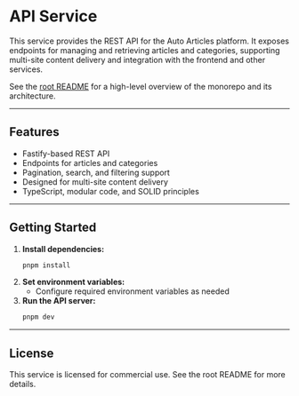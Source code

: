 # API Service

This service provides the REST API for the Auto Articles platform. It exposes endpoints for managing and retrieving articles and categories, supporting multi-site content delivery and integration with the frontend and other services.

See the [root README](../../README.md) for a high-level overview of the monorepo and its architecture.

---

## Features

- Fastify-based REST API
- Endpoints for articles and categories
- Pagination, search, and filtering support
- Designed for multi-site content delivery
- TypeScript, modular code, and SOLID principles

---

## Getting Started

1. **Install dependencies:**
   ```bash
   pnpm install
   ```
2. **Set environment variables:**
   - Configure required environment variables as needed
3. **Run the API server:**
   ```bash
   pnpm dev
   ```

---

## License

This service is licensed for commercial use. See the root README for more details.
